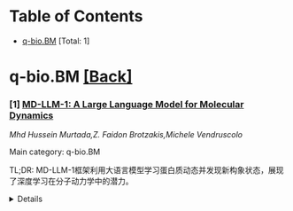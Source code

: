 <div id=toc></div>

# Table of Contents

- [q-bio.BM](#q-bio.BM) [Total: 1]


<div id='q-bio.BM'></div>

# q-bio.BM [[Back]](#toc)

### [1] [MD-LLM-1: A Large Language Model for Molecular Dynamics](https://arxiv.org/abs/2508.03709)
*Mhd Hussein Murtada,Z. Faidon Brotzakis,Michele Vendruscolo*

Main category: q-bio.BM

TL;DR: MD-LLM-1框架利用大语言模型学习蛋白质动态并发现新构象状态，展现了深度学习在分子动力学中的潜力。


<details>
  <summary>Details</summary>
Motivation: 分子动力学（MD）在模拟生物大分子系统时计算成本高，研究尝试用深度学习解决此问题。

Method: 提出MD-LLM-1框架，基于Mistral 7B微调，应用于T4溶菌酶和Mad2蛋白系统。

Result: 通过训练单个构象状态预测其他状态，表明模型能探索蛋白质构象景观。

Conclusion: MD-LLM-1初步证明了其学习蛋白质构象的能力，但尚未完全模拟热力学和动力学。

Abstract: Molecular dynamics (MD) is a powerful approach for modelling molecular
systems, but it remains computationally intensive on spatial and time scales of
many macromolecular systems of biological interest. To explore the
opportunities offered by deep learning to address this problem, we introduce a
Molecular Dynamics Large Language Model (MD-LLM) framework to illustrate how
LLMs can be leveraged to learn protein dynamics and discover states not seen in
training. By applying MD-LLM-1, the first implementation of this approach,
obtained by fine-tuning Mistral 7B, to the T4 lysozyme and Mad2 protein
systems, we show that training on one conformational state enables the
prediction of other conformational states. These results indicate that MD-LLM-1
can learn the principles for the exploration of the conformational landscapes
of proteins, although it is not yet modeling explicitly their thermodynamics
and kinetics.

</details>
